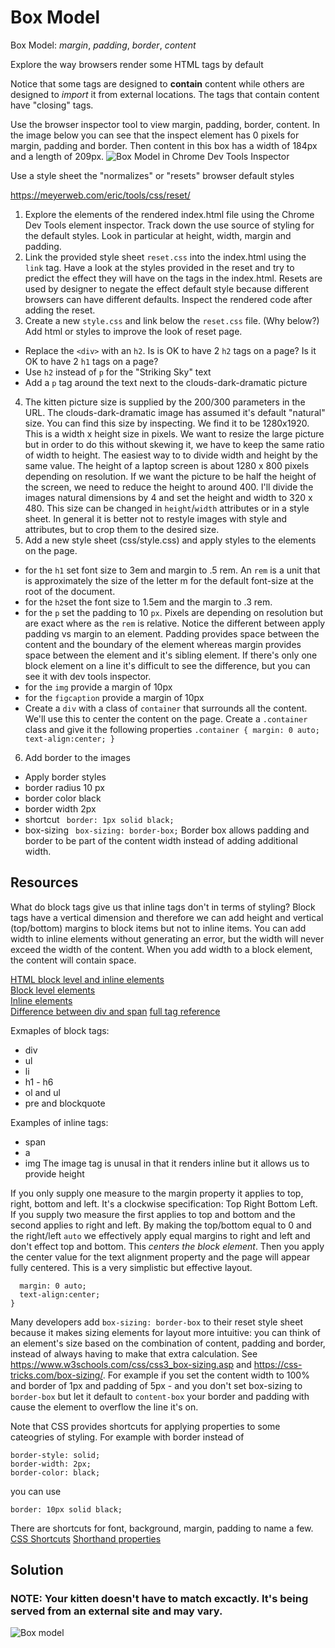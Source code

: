 # Box Model
Box Model: *margin*, *padding*, *border*, *content*

Explore the way browsers render some HTML tags by default 

Notice that some tags are designed to **contain** content while others are designed to *import* it from external locations.  The tags that contain content have "closing" tags.

Use the browser inspector tool to view margin, padding, border, content.
In the image below you can see that the inspect element has 0 pixels for margin, padding and border. Then content in this box has a width of 184px and a length of 209px.
![Box Model in Chrome Dev Tools Inspector](images/chrome-dev-tools-box-model.png)

Use a style sheet the "normalizes" or "resets" browser default styles

https://meyerweb.com/eric/tools/css/reset/

1. Explore the elements of the rendered index.html file using the Chrome Dev Tools element inspector.  Track down the use source of styling for the default styles.  Look in particular at height, width, margin and padding.  
2. Link the provided style sheet `reset.css` into the index.html using the `link` tag. Have a look at the styles provided in the reset and try to predict the effect they will have on the tags in the index.html. Resets are used by designer to negate the effect default style because different browsers can have different defaults. Inspect the rendered code after adding the reset.   
3. Create a new `style.css` and link below the `reset.css` file. (Why below?)  Add html or styles to improve the look of reset page.
  - Replace the `<div>` with an `h2`.  Is is OK to have 2 `h2` tags on a page? Is it OK to have 2 `h1` tags on a page?
  - Use `h2` instead of `p` for the "Striking Sky" text
  - Add a `p` tag around the text next to the clouds-dark-dramatic picture
4. The  kitten picture size is supplied by the 200/300 parameters in the URL. The clouds-dark-dramatic image has assumed it's default "natural" size.  You can find this size by inspecting.  We find it to be 1280x1920.  This is a width x height size in pixels.  We want to resize the large picture but in order to do this without skewing it, we have to keep the same ratio of width to height.  The easiest way to to divide width and height by the same value.  The height of a laptop screen is about 1280 x 800 pixels depending on resolution.  If we want the picture to be half the height of the screen, we need to reduce the height to around 400. I'll divide the images natural dimensions by 4 and set the height and width to 320 x 480.  This size can be changed in `height`/`width` attributes or in a style sheet.  In general it is better not to restyle images with style and attributes, but to crop them to the desired size.  
5. Add a new style sheet (css/style.css) and apply styles to the elements on the page.
  - for the `h1` set font size to 3em and margin to .5 rem.  An `rem` is a unit that is approximately the size of the letter m for the default font-size at the root of the document.
  - for the `h2`set the font size to 1.5em and the margin to .3 rem.
  - for the `p` set the padding to 10 `px`.  Pixels are depending on resolution but are exact where as the `rem` is relative.  Notice the different between apply padding vs margin to an element.  Padding provides space between the content and the boundary of the element whereas margin provides space between the element and it's sibling element. If there's only one block element on a line it's difficult to see the difference, but you can see it with dev tools inspector.
  - for the `img` provide a margin of 10px
  - for the `figcaption` provide a margin of 10px
  - Create a `div` with a class of `container` that surrounds all the content.  We'll use this to center the content on the page.  Create a `.container` class and give it the following properties ```.container {
  margin: 0 auto;
  text-align:center;
}```  
6. Add border to the images
  - Apply border styles
  - border radius 10 px
  - border color black
  - border width 2px
  - shortcut ``` border: 1px solid black;```
  - box-sizing ` box-sizing: border-box;`  Border box allows padding and border to be part of the content width instead of adding additional width.

## Resources  
What do block tags give us that inline tags don't in terms of styling?  Block tags have a vertical dimension and therefore we can add height and vertical (top/bottom) margins to block items but not to inline items. You can add width to inline elements without generating an error, but the width will never exceed the width of the content.  When you add width to a block element, the content will contain space. 

[HTML block level and inline elements](https://www.w3resource.com/html/HTML-block-level-and-inline-elements.php)  
[Block level elements](https://developer.mozilla.org/en-US/docs/Web/HTML/Block-level_elements)   
[Inline elements](https://developer.mozilla.org/en-US/docs/Web/HTML/Inline_elements)   
[Difference between div and span](https://codeburst.io/block-level-and-inline-elements-the-difference-between-div-and-span-2f8502c1f95b) 
[full tag reference](https://www.w3schools.com/tags/default.asp)   

Exmaples of block tags:
- div  
- ul  
- li  
- h1 - h6   
- ol and ul  
- pre and blockquote  

Examples of inline tags:
- span  
- a   
- img The image tag is unusal in that it renders inline but it allows us to provide height  

If you only supply one measure to the margin property it applies to top, right, bottom and left. It's a clockwise specification: Top Right Bottom Left.  If you supply two measure the first applies to top and bottom and the second applies to right and left.  By making the top/bottom equal to 0 and the right/left `auto` we effectively apply equal margins to right and left and don't effect top and bottom. This *centers the block element*.  Then you apply the center value for the text alignment property and the page will appear fully centered.  This is a very simplistic but effective layout.  
```.container {
  margin: 0 auto;
  text-align:center;
}
```

Many developers add `box-sizing: border-box` to their reset style sheet because it makes sizing elements for layout more intuitive: you can think of an element's size based on the combination of content, padding and border, instead of always having to make that extra calculation. See https://www.w3schools.com/css/css3_box-sizing.asp and https://css-tricks.com/box-sizing/.  For example if you set the content width to 100% and border of 1px and padding of 5px - and you don't set box-sizing to `border-box` but let it default to `content-box` your border and padding with cause the element to overflow the line it's on.

Note that CSS provides shortcuts for applying properties to some cateogries of styling.  For example with border instead of  
```
border-style: solid;
border-width: 2px;
border-color: black;
```  
you can use 
```  
border: 10px solid black;
```
There are shortcuts for font, background, margin, padding to name a few.
[CSS Shortcuts](http://www.landofcode.com/css-tutorials/css-shortcuts.php)
[Shorthand properties](https://developer.mozilla.org/en-US/docs/Web/CSS/Shorthand_properties)

## Solution
### NOTE: Your kitten doesn't have to match excactly.  It's being served from an external site and may vary.
![Box model](images/box-model.png)


